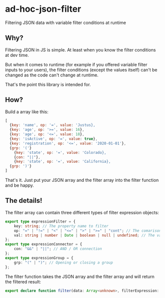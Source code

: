 # ad-hoc-json-filter
Filtering JSON data with variable filter conditions at runtime

## Why?
Filtering JSON in JS is simple. At least when you know the filter conditions at dev time. 

But when it comes to runtime (for example if you offered variable filter inputs to your users), the filter conditions (except the values itself) can't be changed as the code can't change at runtime. 

That's the point this library is intended for.

## How?
Build a array like this:

```javascript
[
  {key: 'name', op: '=', value: 'Justus}, 
  {key: 'age', op: '>=', value: 16}, 
  {key: 'age', op: '<=', value: 18}, 
  {key: 'isActive', op: '=', value: true},
  {key: 'registration', op: '<=', value: '2020-01-01'},
  {grp: '('}
    {key: 'state', op: '=', value: 'Colorado}, 
    {con: "||"}, 
    {key: 'state', op: '=', value: 'California}, 
  {grp: ')'}
]
```

That's it. Just put your JSON array and the filter array into the filter function and be happy.

## The details!
The filter array can contain three different types of filter expression objects:

```typescript
export type expressionFilter = {
    key: string; // The property name to filter
    op: "=" | "!=" | "<" | "<=" | ">" | ">=" | "cont"; // The comarison operation to perform
    val: string | number | Date | boolean | null | undefined; // The value to compare with
};
export type expressionConnector = {
    con: "&&" | "||"; // AND / OR connection
};
export type expressionGroup = {
    grp: "(" | ")"; // Opening or closing a group
};
```

The filter function takes the JSON array and the filter array and will return the filtered result:

```typescript
export declare function filter(data: Array<unknown>, filterExpression: Array<expressionFilter | expressionConnector | expressionGroup>): Array<unknown>;
```
